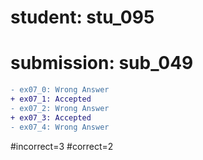 # student: stu_095
# submission: sub_049

```diff
- ex07_0: Wrong Answer
+ ex07_1: Accepted
- ex07_2: Wrong Answer
+ ex07_3: Accepted
- ex07_4: Wrong Answer
```
#incorrect=3
#correct=2
